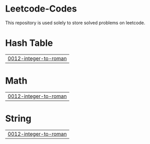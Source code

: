 # Leetcode-Codes
This repository is used solely to store solved problems on leetcode.


# Hash Table
|  |
| ------- |
| [0012-integer-to-roman](https://github.com/tonmoy197/Leetcode-Codes/tree/master/0012-integer-to-roman) |
# Math
|  |
| ------- |
| [0012-integer-to-roman](https://github.com/tonmoy197/Leetcode-Codes/tree/master/0012-integer-to-roman) |
# String
|  |
| ------- |
| [0012-integer-to-roman](https://github.com/tonmoy197/Leetcode-Codes/tree/master/0012-integer-to-roman) |